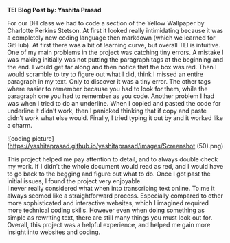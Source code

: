 **TEI Blog Post
by: Yashita Prasad**

For our DH class we had to code a section of the Yellow Wallpaper by Charlotte Perkins Stetson. At first it looked really intimidating because it was a completely new coding language then markdown (which we learned for GitHub). At first there was a bit of learning curve, but overall TEI is intuitive.
One of my main problems in the project was catching tiny errors. A mistake I was making initially was not putting the paragraph tags at the beginning and the end. I would get far along and then notice that the box was red. Then I would scramble to try to figure out what I did, think I missed an entire paragraph in my text. Only to discover it was a tiny error. The other tags where easier to remember because you had to look for them, while the paragraph one you had to remember as you code. Another problem I had was when I tried to do an underline. When I copied and pasted the code for underline it didn’t work, then I panicked thinking that if copy and paste didn’t work what else would. Finally, I tried typing it out by and it worked like a charm. 

![coding picture](https://yashitaprasad.github.io/yashitaprasad/images/Screenshot (50).png)

This project helped me pay attention to detail, and to always double check my work. If I didn’t the whole document would read as red, and I would have to go back to the begging and figure out what to do. Once I got past the initial issues, I found the project very enjoyable.  
I never really considered what when into transcribing text online. To me it always seemed like a straightforward process. Especially compared to other more sophisticated and interactive websites, which I imagined required more technical coding skills. However even when doing something as simple as rewriting text, there are still many things you must look out for. Overall, this project was a helpful experience, and helped me gain more insight into websites and coding. 
